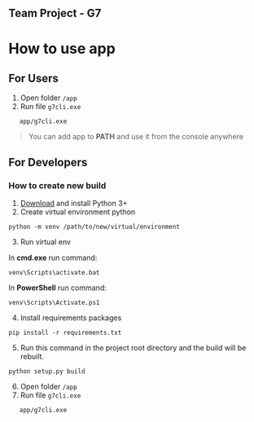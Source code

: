 ## Team Project - G7



# How to use app
## For Users

1. Open folder `/app`
2. Run file `g7cli.exe`
```shell
   app/g7cli.exe
```
> You can add app to **PATH** and use it from the console anywhere


## For Developers

### How to create new build
1. [Download](https://www.python.org/downloads/) and install Python 3+
2. Create virtual environment python
```shell
python -m venv /path/to/new/virtual/environment
```
3. Run virtual env 

In **cmd.exe** run command:
```commandline
venv\Scripts\activate.bat
```

In **PowerShell** run command:
```shell
venv\Scripts\Activate.ps1
```

4. Install requirements packages
```shell
pip install -r requirements.txt
```

5. Run this command in the project root directory and the build will be rebuilt.
```shell
python setup.py build   
``` 
6. Open folder `/app`
7. Run file `g7cli.exe`
```shell
   app/g7cli.exe
```
